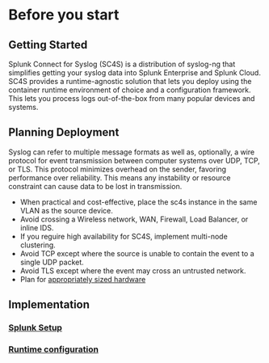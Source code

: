 # Before you start

## Getting Started

Splunk Connect for Syslog (SC4S) is a distribution of syslog-ng that simplifies getting your syslog data into Splunk Enterprise and Splunk Cloud. SC4S provides a runtime-agnostic solution that lets you deploy using the container runtime environment of choice and a configuration framework. This lets you process logs out-of-the-box from many popular devices and systems.


## Planning Deployment

Syslog can refer to multiple message formats as well as, optionally, a wire protocol for
event transmission between computer systems over UDP, TCP, or TLS. This protocol minimizes
overhead on the sender, favoring performance over reliability. This means any instability
or resource constraint can cause data to be lost in transmission.

* When practical and cost-effective, place the sc4s instance in the same VLAN as the source device.
* Avoid crossing a Wireless network, WAN, Firewall, Load Balancer, or inline IDS.
* If you reguire high availability for SC4S, implement multi-node clustering.
* Avoid TCP except where the source is unable to contain the event to a single UDP packet.
* Avoid TLS except where the event may cross an untrusted network.
* Plan for [appropriately sized hardware](../performance.md)


## Implementation

### [Splunk Setup](getting-started-splunk-setup.md)

### [Runtime configuration](getting-started-runtime-configuration.md)
